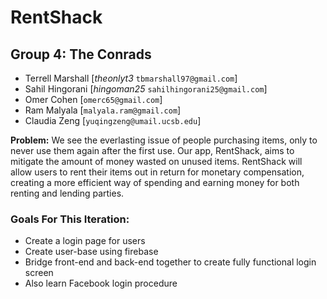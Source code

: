 # RentShack

## Group 4: The Conrads
* Terrell Marshall [*theonlyt3* `tbmarshall97@gmail.com`]
* Sahil Hingorani [*hingoman25* `sahilhingorani25@gmail.com`]
* Omer Cohen  [`omerc65@gmail.com`]
* Ram Malyala  [`malyala.ram@gmail.com`]
* Claudia Zeng [`yuqingzeng@umail.ucsb.edu`]


**Problem:** We see the everlasting issue of people purchasing items, only to never use them again after the first use. Our app, RentShack, aims to mitigate the amount of money wasted on unused items. RentShack will allow users to rent their items out in return for monetary compensation, creating a more efficient way of spending and earning money for both renting and lending parties.

### Goals For This Iteration: 
* Create a login page for users
* Create user-base using firebase
* Bridge front-end and back-end together to create fully functional login screen
* Also learn Facebook login procedure
